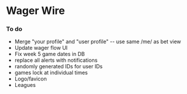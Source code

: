 # Wager Wire

### To do
- Merge "your profile" and "user profile" -- use same /me/ as bet view
- Update wager flow UI
- Fix week 5 game dates in DB
- replace all alerts with notifications
- randomly generated IDs for user IDs
- games lock at individual times
- Logo/favicon
- Leagues